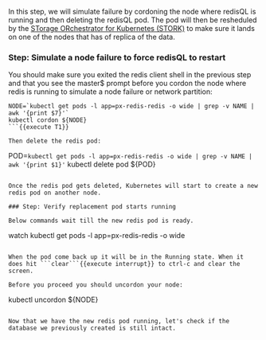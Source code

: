 In this step, we will simulate failure by cordoning the node where redisQL is running and then deleting the redisQL pod. The pod will then be resheduled by the [STorage ORchestrator for Kubernetes (STORK)](https://github.com/libopenstorage/stork/) to make sure it lands on one of the nodes that has of replica of the data.

### Step: Simulate a node failure to force redisQL to restart

You should make sure you exited the redis client shell in the previous step and that you see the master$ prompt before you cordon the node where redis is running to simulate a node failure or network partition:
```
NODE=`kubectl get pods -l app=px-redis-redis -o wide | grep -v NAME | awk '{print $7}'`
kubectl cordon ${NODE}
```{{execute T1}}

Then delete the redis pod:
```
POD=`kubectl get pods -l app=px-redis-redis -o wide | grep -v NAME | awk '{print $1}'`
kubectl delete pod ${POD}
```{{execute T1}}

Once the redis pod gets deleted, Kubernetes will start to create a new redis pod on another node.

### Step: Verify replacement pod starts running

Below commands wait till the new redis pod is ready.
```
watch kubectl get pods -l app=px-redis-redis -o wide
```{{execute T1}}

When the pod come back up it will be in the Running state. When it does hit ```clear```{{execute interrupt}} to ctrl-c and clear the screen.

Before you proceed you should uncordon your node:
```
kubectl uncordon ${NODE}
```{{execute T1}}

Now that we have the new redis pod running, let's check if the database we previously created is still intact.
